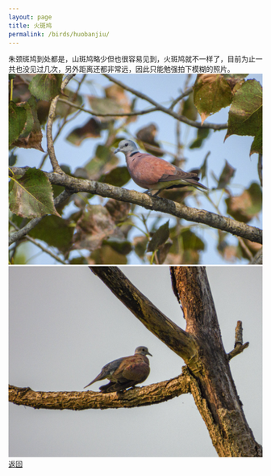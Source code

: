 ```yaml
---
layout: page
title: 火斑鸠	
permalink: /birds/huobanjiu/
---
```

朱颈斑鸠到处都是，山斑鸠略少但也很容易见到，火斑鸠就不一样了，目前为止一共也没见过几次，另外距离还都非常远，因此只能勉强拍下模糊的照片。
![](../picture/火斑鸠/DSCN1132.jpg)
![](../picture/火斑鸠/DSCN1207.jpg)
[返回](../../)
